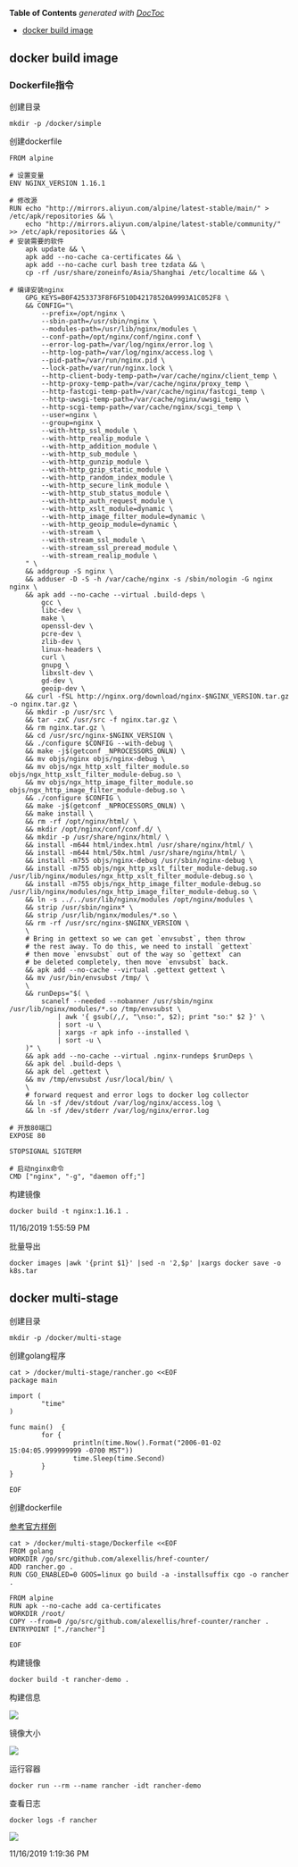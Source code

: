 <!-- START doctoc generated TOC please keep comment here to allow auto update -->
<!-- DON'T EDIT THIS SECTION, INSTEAD RE-RUN doctoc TO UPDATE -->
**Table of Contents**  *generated with [DocToc](https://github.com/thlorenz/doctoc)*

- [docker build image](#docker-build-image)

<!-- END doctoc generated TOC please keep comment here to allow auto update -->

## docker build image

### Dockerfile指令



创建目录

	mkdir -p /docker/simple

创建dockerfile

	FROM alpine
	
	# 设置变量
	ENV NGINX_VERSION 1.16.1
	
	# 修改源
	RUN echo "http://mirrors.aliyun.com/alpine/latest-stable/main/" > /etc/apk/repositories && \
	    echo "http://mirrors.aliyun.com/alpine/latest-stable/community/" >> /etc/apk/repositories && \
	# 安装需要的软件
	    apk update && \
	    apk add --no-cache ca-certificates && \
	    apk add --no-cache curl bash tree tzdata && \
	    cp -rf /usr/share/zoneinfo/Asia/Shanghai /etc/localtime && \
	
	# 编译安装nginx
	    GPG_KEYS=B0F4253373F8F6F510D42178520A9993A1C052F8 \
	    && CONFIG="\
	        --prefix=/opt/nginx \
	        --sbin-path=/usr/sbin/nginx \
	        --modules-path=/usr/lib/nginx/modules \
	        --conf-path=/opt/nginx/conf/nginx.conf \
	        --error-log-path=/var/log/nginx/error.log \
	        --http-log-path=/var/log/nginx/access.log \
	        --pid-path=/var/run/nginx.pid \
	        --lock-path=/var/run/nginx.lock \
	        --http-client-body-temp-path=/var/cache/nginx/client_temp \
	        --http-proxy-temp-path=/var/cache/nginx/proxy_temp \
	        --http-fastcgi-temp-path=/var/cache/nginx/fastcgi_temp \
	        --http-uwsgi-temp-path=/var/cache/nginx/uwsgi_temp \
	        --http-scgi-temp-path=/var/cache/nginx/scgi_temp \
	        --user=nginx \
	        --group=nginx \
	        --with-http_ssl_module \
	        --with-http_realip_module \
	        --with-http_addition_module \
	        --with-http_sub_module \
	        --with-http_gunzip_module \
	        --with-http_gzip_static_module \
	        --with-http_random_index_module \
	        --with-http_secure_link_module \
	        --with-http_stub_status_module \
	        --with-http_auth_request_module \
	        --with-http_xslt_module=dynamic \
	        --with-http_image_filter_module=dynamic \
	        --with-http_geoip_module=dynamic \
	        --with-stream \
	        --with-stream_ssl_module \
	        --with-stream_ssl_preread_module \
	        --with-stream_realip_module \
	    " \
	    && addgroup -S nginx \
	    && adduser -D -S -h /var/cache/nginx -s /sbin/nologin -G nginx nginx \
	    && apk add --no-cache --virtual .build-deps \
	        gcc \
	        libc-dev \
	        make \
	        openssl-dev \
	        pcre-dev \
	        zlib-dev \
	        linux-headers \
	        curl \
	        gnupg \
	        libxslt-dev \
	        gd-dev \
	        geoip-dev \
	    && curl -fSL http://nginx.org/download/nginx-$NGINX_VERSION.tar.gz -o nginx.tar.gz \
	    && mkdir -p /usr/src \
	    && tar -zxC /usr/src -f nginx.tar.gz \
	    && rm nginx.tar.gz \
	    && cd /usr/src/nginx-$NGINX_VERSION \
	    && ./configure $CONFIG --with-debug \
	    && make -j$(getconf _NPROCESSORS_ONLN) \
	    && mv objs/nginx objs/nginx-debug \
	    && mv objs/ngx_http_xslt_filter_module.so objs/ngx_http_xslt_filter_module-debug.so \
	    && mv objs/ngx_http_image_filter_module.so objs/ngx_http_image_filter_module-debug.so \
	    && ./configure $CONFIG \
	    && make -j$(getconf _NPROCESSORS_ONLN) \
	    && make install \
	    && rm -rf /opt/nginx/html/ \
	    && mkdir /opt/nginx/conf/conf.d/ \
	    && mkdir -p /usr/share/nginx/html/ \
	    && install -m644 html/index.html /usr/share/nginx/html/ \
	    && install -m644 html/50x.html /usr/share/nginx/html/ \
	    && install -m755 objs/nginx-debug /usr/sbin/nginx-debug \
	    && install -m755 objs/ngx_http_xslt_filter_module-debug.so /usr/lib/nginx/modules/ngx_http_xslt_filter_module-debug.so \
	    && install -m755 objs/ngx_http_image_filter_module-debug.so /usr/lib/nginx/modules/ngx_http_image_filter_module-debug.so \
	    && ln -s ../../usr/lib/nginx/modules /opt/nginx/modules \
	    && strip /usr/sbin/nginx* \
	    && strip /usr/lib/nginx/modules/*.so \
	    && rm -rf /usr/src/nginx-$NGINX_VERSION \
	    \
	    # Bring in gettext so we can get `envsubst`, then throw
	    # the rest away. To do this, we need to install `gettext`
	    # then move `envsubst` out of the way so `gettext` can
	    # be deleted completely, then move `envsubst` back.
	    && apk add --no-cache --virtual .gettext gettext \
	    && mv /usr/bin/envsubst /tmp/ \
	    \
	    && runDeps="$( \
	        scanelf --needed --nobanner /usr/sbin/nginx /usr/lib/nginx/modules/*.so /tmp/envsubst \
	            | awk '{ gsub(/,/, "\nso:", $2); print "so:" $2 }' \
	            | sort -u \
	            | xargs -r apk info --installed \
	            | sort -u \
	    )" \
	    && apk add --no-cache --virtual .nginx-rundeps $runDeps \
	    && apk del .build-deps \
	    && apk del .gettext \
	    && mv /tmp/envsubst /usr/local/bin/ \
	    \
	    # forward request and error logs to docker log collector
	    && ln -sf /dev/stdout /var/log/nginx/access.log \
	    && ln -sf /dev/stderr /var/log/nginx/error.log
	
	# 开放80端口
	EXPOSE 80
	
	STOPSIGNAL SIGTERM
	
	# 启动nginx命令
	CMD ["nginx", "-g", "daemon off;"]

构建镜像

	docker build -t nginx:1.16.1 .

11/16/2019 1:55:59 PM 

批量导出

    docker images |awk '{print $1}' |sed -n '2,$p' |xargs docker save -o k8s.tar
    
## docker multi-stage

创建目录

	mkdir -p /docker/multi-stage
	
创建golang程序

	cat > /docker/multi-stage/rancher.go <<EOF
	package main

	import (
	        "time"
	)
	
	func main()  {
	        for {
	                println(time.Now().Format("2006-01-02 15:04:05.999999999 -0700 MST"))
	                time.Sleep(time.Second)
	        }
	}

	EOF

创建dockerfile

[参考官方样例](https://docs.docker.com/develop/develop-images/multistage-build/)

	cat > /docker/multi-stage/Dockerfile <<EOF
	FROM golang
	WORKDIR /go/src/github.com/alexellis/href-counter/
	ADD rancher.go .
	RUN CGO_ENABLED=0 GOOS=linux go build -a -installsuffix cgo -o rancher .
	
	FROM alpine
	RUN apk --no-cache add ca-certificates
	WORKDIR /root/
	COPY --from=0 /go/src/github.com/alexellis/href-counter/rancher .
	ENTRYPOINT ["./rancher"]

	EOF

构建镜像

	docker build -t rancher-demo .

构建信息

![](images/docker-01-build.png)

镜像大小
	
![](images/docker-01-image-size.png)

运行容器

	docker run --rm --name rancher -idt rancher-demo

查看日志

	docker logs -f rancher

![](images/docker01-logging.png)

11/16/2019 1:19:36 PM 